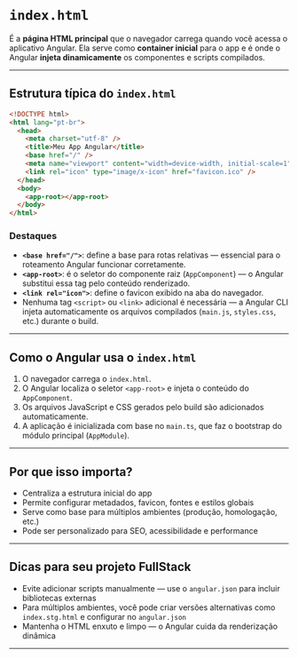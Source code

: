 # `index.html`

É a **página HTML principal** que o navegador carrega quando você acessa o aplicativo Angular. Ela serve como **container inicial** para o app e é onde o Angular **injeta dinamicamente** os componentes e scripts compilados.

---

## Estrutura típica do `index.html`

```html
<!DOCTYPE html>
<html lang="pt-br">
  <head>
    <meta charset="utf-8" />
    <title>Meu App Angular</title>
    <base href="/" />
    <meta name="viewport" content="width=device-width, initial-scale=1" />
    <link rel="icon" type="image/x-icon" href="favicon.ico" />
  </head>
  <body>
    <app-root></app-root>
  </body>
</html>
```

### Destaques

- **`<base href="/">`**: define a base para rotas relativas — essencial para o roteamento Angular funcionar corretamente.
- **`<app-root>`**: é o seletor do componente raiz (`AppComponent`) — o Angular substitui essa tag pelo conteúdo renderizado.
- **`<link rel="icon">`**: define o favicon exibido na aba do navegador.
- Nenhuma tag `<script>` ou `<link>` adicional é necessária — a Angular CLI injeta automaticamente os arquivos compilados (`main.js`, `styles.css`, etc.) durante o build.

---

## Como o Angular usa o `index.html`

1. O navegador carrega o `index.html`.
2. O Angular localiza o seletor `<app-root>` e injeta o conteúdo do `AppComponent`.
3. Os arquivos JavaScript e CSS gerados pelo build são adicionados automaticamente.
4. A aplicação é inicializada com base no `main.ts`, que faz o bootstrap do módulo principal (`AppModule`).

---

## Por que isso importa?

- Centraliza a estrutura inicial do app
- Permite configurar metadados, favicon, fontes e estilos globais
- Serve como base para múltiplos ambientes (produção, homologação, etc.)
- Pode ser personalizado para SEO, acessibilidade e performance

---

## Dicas para seu projeto FullStack

- Evite adicionar scripts manualmente — use o `angular.json` para incluir bibliotecas externas
- Para múltiplos ambientes, você pode criar versões alternativas como `index.stg.html` e configurar no `angular.json`
- Mantenha o HTML enxuto e limpo — o Angular cuida da renderização dinâmica

---
